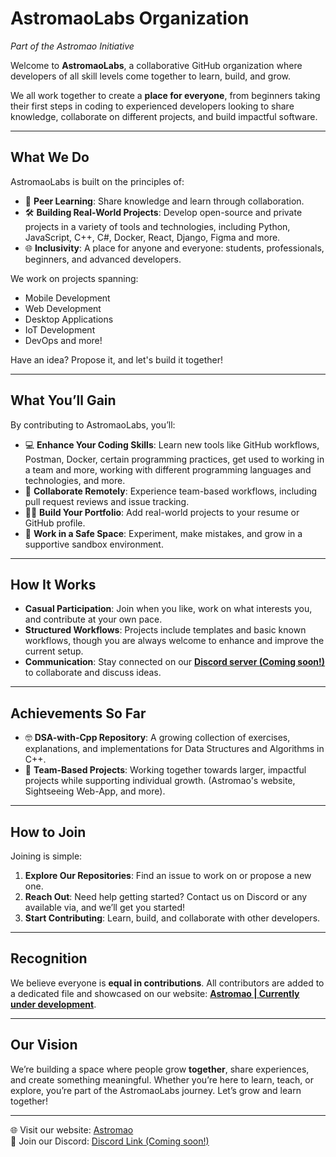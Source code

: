 # **AstromaoLabs Organization**  
*Part of the Astromao Initiative*

Welcome to **AstromaoLabs**, a collaborative GitHub organization where developers of all skill levels come together to learn, build, and grow.

We all work together to create a **place for everyone**, from beginners taking their first steps in coding to experienced developers looking to share knowledge, collaborate on different projects, and build impactful software.  

---

## **What We Do**  
AstromaoLabs is built on the principles of:  
- 🤝 **Peer Learning**: Share knowledge and learn through collaboration.  
- 🛠️ **Building Real-World Projects**: Develop open-source and private projects in a variety of tools and technologies, including Python, JavaScript, C++, C#, Docker, React, Django, Figma and more.  
- 🌐 **Inclusivity**: A place for anyone and everyone: students, professionals, beginners, and advanced developers.  

We work on projects spanning:  
- Mobile Development  
- Web Development  
- Desktop Applications  
- IoT Development
- DevOps and more!  

Have an idea? Propose it, and let's build it together!

---

## **What You’ll Gain**  
By contributing to AstromaoLabs, you’ll:  
- 💻 **Enhance Your Coding Skills**: Learn new tools like GitHub workflows, Postman, Docker, certain programming practices, get used to working in a team and more, working with different programming languages and technologies, and more.  
- 🔗 **Collaborate Remotely**: Experience team-based workflows, including pull request reviews and  issue tracking. 
- 🧑‍💻 **Build Your Portfolio**: Add real-world projects to your resume or GitHub profile.  
- 🚀 **Work in a Safe Space**: Experiment, make mistakes, and grow in a supportive sandbox environment.  

---

## **How It Works**  
- **Casual Participation**: Join when you like, work on what interests you, and contribute at your own pace.  
- **Structured Workflows**: Projects include templates and basic known workflows, though you are always welcome to enhance and improve the current setup. 
- **Communication**: Stay connected on our **[Discord server (Coming soon!)](#)** to collaborate and discuss ideas.  

---

## **Achievements So Far**  
- 🤓 **DSA-with-Cpp Repository**: A growing collection of exercises, explanations, and implementations for Data Structures and Algorithms in C++.  
- 🎯 **Team-Based Projects**: Working together towards larger, impactful projects while supporting individual growth.  (Astromao's website, Sightseeing Web-App, and more).

---

## **How to Join**  
Joining is simple:  
1. **Explore Our Repositories**: Find an issue to work on or propose a new one.  
2. **Reach Out**: Need help getting started? Contact us on Discord or any available via, and we’ll get you started!  
3. **Start Contributing**: Learn, build, and collaborate with other developers.

---

## **Recognition**  
We believe everyone is **equal in contributions**. All contributors are added to a dedicated file and showcased on our website: **[Astromao | Currently under development](https://astromao.com)**.

---

## **Our Vision**  
We’re building a space where people grow **together**, share experiences, and create something meaningful. Whether you’re here to learn, teach, or explore, you’re part of the AstromaoLabs journey. Let’s grow and learn together!  

---

🌐 Visit our website: [Astromao](https://astromao.com)  
💬 Join our Discord: [Discord Link (Coming soon!)](#)  
